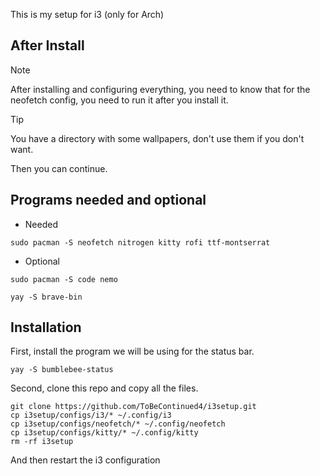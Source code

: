 This is my setup for i3 (only for Arch)

## After Install
> [!NOTE]
> After installing and configuring everything, you need to know that for the neofetch config, you need to run it after you install it.

> [!TIP]
> You have a directory with some wallpapers, don't use them if you don't want.

Then you can continue.

## Programs needed and optional
- Needed
```
sudo pacman -S neofetch nitrogen kitty rofi ttf-montserrat
```
- Optional
```
sudo pacman -S code nemo
```
```
yay -S brave-bin
```

## Installation

First, install the program we will be using for the status bar.
```
yay -S bumblebee-status
```
Second, clone this repo and copy all the files.
```
git clone https://github.com/ToBeContinued4/i3setup.git
cp i3setup/configs/i3/* ~/.config/i3
cp i3setup/configs/neofetch/* ~/.config/neofetch
cp i3setup/configs/kitty/* ~/.config/kitty
rm -rf i3setup
```
And then restart the i3 configuration
